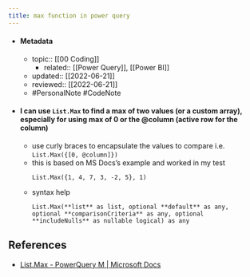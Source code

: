 ```yaml
---
title: max function in power query
---
```

- #### Metadata
	- topic:: [[00 Coding]]
		- related:: [[Power Query]], [[Power BI]]
	- updated:: [[2022-06-21]]
	- reviewed:: [[2022-06-21]]
	- #PersonalNote #CodeNote 
- #### I can use `List.Max` to find a max of two values (or a custom array), especially for using max of 0 or the @column (active row for the column)
	- use curly braces to encapsulate the values to compare i.e. `List.Max({[0, @column]})`
	- this is based on MS Docs’s example and worked in my test
		```powerquery
		List.Max({1, 4, 7, 3, -2, 5}, 1)
		```
	- syntax help
		```powerquery
		List.Max(**list** as list, optional **default** as any, optional **comparisonCriteria** as any, optional **includeNulls** as nullable logical) as any
		```

## References
- [List.Max - PowerQuery M | Microsoft Docs](https://docs.microsoft.com/en-us/powerquery-m/list-max)
